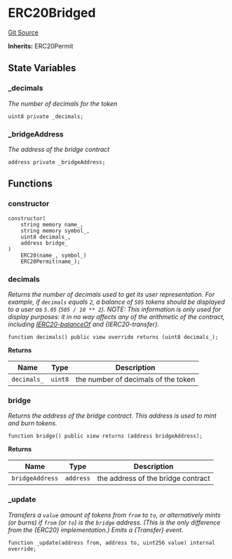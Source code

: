 # ERC20Bridged
[Git Source](https://github.com/ambrosus/token-bridge/blob/08ecfb54703230310910522cefe4e0786efed918/contracts/token/ERC20Bridged.sol)

**Inherits:**
ERC20Permit


## State Variables
### _decimals
*The number of decimals for the token*


```solidity
uint8 private _decimals;
```


### _bridgeAddress
*The address of the bridge contract*


```solidity
address private _bridgeAddress;
```


## Functions
### constructor


```solidity
constructor(
    string memory name_,
    string memory symbol_,
    uint8 decimals_,
    address bridge_
)
    ERC20(name_, symbol_)
    ERC20Permit(name_);
```

### decimals

*Returns the number of decimals used to get its user representation.
For example, if `decimals` equals `2`, a balance of `505` tokens should
be displayed to a user as `5.05` (`505 / 10 ** 2`).
NOTE: This information is only used for _display_ purposes: it in
no way affects any of the arithmetic of the contract, including
[IERC20-balanceOf](/lib/forge-std/test/StdCheats.t.sol/contract.BarERC1155.md#balanceof) and {IERC20-transfer}.*


```solidity
function decimals() public view override returns (uint8 decimals_);
```
**Returns**

|Name|Type|Description|
|----|----|-----------|
|`decimals_`|`uint8`|the number of decimals of the token|


### bridge

*Returns the address of the bridge contract.
This address is used to mint and burn tokens.*


```solidity
function bridge() public view returns (address bridgeAddress);
```
**Returns**

|Name|Type|Description|
|----|----|-----------|
|`bridgeAddress`|`address`|the address of the bridge contract|


### _update

*Transfers a `value` amount of tokens from `from` to `to`, or alternatively mints (or burns) if `from`
(or `to`) is the `bridge` address. (This is the only difference from the {ERC20} implementation.)
Emits a {Transfer} event.*


```solidity
function _update(address from, address to, uint256 value) internal override;
```

